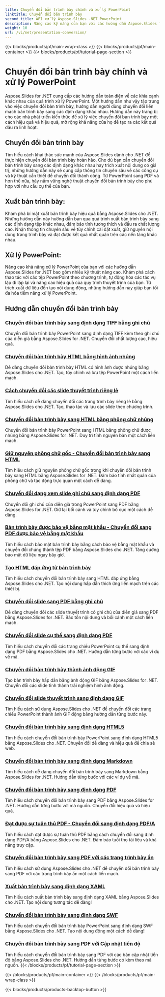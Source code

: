 ```yaml
---
title: Chuyển đổi bản trình bày chính và xử lý PowerPoint
linktitle: Chuyển đổi bản trình bày
second_title: API xử lý Aspose.Slides .NET PowerPoint
description: Nâng cao kỹ năng của bạn với các hướng dẫn Aspose.Slides for .NET. Tìm hiểu từng bước chuyển đổi bản trình bày và xử lý PowerPoint. Hãy chuyển đổi quy trình làm việc của bạn ngay hôm nay!
weight: 10
url: /vi/net/presentation-conversion/
---
```


{{< blocks/products/pf/main-wrap-class >}}
{{< blocks/products/pf/main-container >}}
{{< blocks/products/pf/tutorial-page-section >}}

# Chuyển đổi bản trình bày chính và xử lý PowerPoint


Aspose.Slides for .NET cung cấp các hướng dẫn toàn diện về các khía cạnh khác nhau của quá trình xử lý PowerPoint. Một hướng dẫn như vậy tập trung vào việc chuyển đổi bản trình bày, hướng dẫn người dùng chuyển đổi liền mạch bản trình bày sang các định dạng khác nhau. Hướng dẫn này trang bị cho các nhà phát triển kiến thức để xử lý việc chuyển đổi bản trình bày một cách hiệu quả và hiệu quả, mở rộng khả năng của họ để tạo ra các kết quả đầu ra linh hoạt.

## Chuyển đổi bản trình bày 

Tìm hiểu cách khai thác sức mạnh của Aspose.Slides dành cho .NET để thực hiện chuyển đổi bản trình bày hoàn hảo. Cho dù bạn cần chuyển đổi bản trình bày sang các định dạng khác nhau hay trích xuất nội dung có giá trị, những hướng dẫn này sẽ cung cấp thông tin chuyên sâu về các công cụ và kỹ thuật cần thiết để chuyển đổi thành công. Từ PowerPoint sang PDF và hơn thế nữa, hãy nắm vững nghệ thuật chuyển đổi bản trình bày cho phù hợp với nhu cầu cụ thể của bạn.

## Xuất bản trình bày: 
Khám phá bí mật xuất bản trình bày hiệu quả bằng Aspose.Slides cho .NET. Những hướng dẫn này hướng dẫn bạn qua quá trình xuất bản trình bày sang các định dạng tệp khác nhau, đảm bảo tính tương thích và đầu ra chất lượng cao. Nhận thông tin chuyên sâu về tùy chỉnh cài đặt xuất, giữ nguyên nội dung trang trình bày và đạt được kết quả nhất quán trên các nền tảng khác nhau.

## Xử lý PowerPoint: 
Nâng cao khả năng xử lý PowerPoint của bạn với các hướng dẫn Aspose.Slides for .NET bao gồm nhiều kỹ thuật nâng cao. Khám phá cách thao tác với các tệp PowerPoint theo chương trình, tự động hóa các tác vụ lặp đi lặp lại và nâng cao hiệu quả của quy trình thuyết trình của bạn. Từ trích xuất dữ liệu đến tạo nội dung động, những hướng dẫn này giúp bạn tối đa hóa tiềm năng xử lý PowerPoint.


## Hướng dẫn chuyển đổi bản trình bày
### [Chuyển đổi bản trình bày sang định dạng TIFF bằng ghi chú](./converting-presentations-to-tiff-format-with-notes/)
Chuyển đổi bản trình bày PowerPoint sang định dạng TIFF kèm theo ghi chú của diễn giả bằng Aspose.Slides for .NET. Chuyển đổi chất lượng cao, hiệu quả.
### [Chuyển đổi bản trình bày HTML bằng hình ảnh nhúng](./convert-html-presentation-with-embedded-images/)
Dễ dàng chuyển đổi bản trình bày HTML có hình ảnh được nhúng bằng Aspose.Slides cho .NET. Tạo, tùy chỉnh và lưu tệp PowerPoint một cách liền mạch.
### [Cách chuyển đổi các slide thuyết trình riêng lẻ](./how-to-convert-individual-presentation-slides/)
Tìm hiểu cách dễ dàng chuyển đổi các trang trình bày riêng lẻ bằng Aspose.Slides cho .NET. Tạo, thao tác và lưu các slide theo chương trình.
### [Chuyển đổi bản trình bày sang HTML bằng phông chữ nhúng](./convert-presentations-to-html-with-embedded-fonts/)
Chuyển đổi bản trình bày PowerPoint sang HTML bằng phông chữ được nhúng bằng Aspose.Slides for .NET. Duy trì tính nguyên bản một cách liền mạch.
### [Giữ nguyên phông chữ gốc - Chuyển đổi bản trình bày sang HTML](./preserving-original-fonts-convert-presentation-to-html/)
Tìm hiểu cách giữ nguyên phông chữ gốc trong khi chuyển đổi bản trình bày sang HTML bằng Aspose.Slides for .NET. Đảm bảo tính nhất quán của phông chữ và tác động trực quan một cách dễ dàng.
### [Chuyển đổi dạng xem slide ghi chú sang định dạng PDF](./convert-notes-slide-view-to-pdf-format/)
Chuyển đổi ghi chú của diễn giả trong PowerPoint sang PDF bằng Aspose.Slides for .NET. Giữ lại bối cảnh và tùy chỉnh bố cục một cách dễ dàng.
### [Bản trình bày được bảo vệ bằng mật khẩu - Chuyển đổi sang PDF được bảo vệ bằng mật khẩu](./password-protect-presentations-convert-to-password-protected-pdf/)
Tìm hiểu cách bảo mật bản trình bày bằng cách bảo vệ bằng mật khẩu và chuyển đổi chúng thành tệp PDF bằng Aspose.Slides cho .NET. Tăng cường bảo mật dữ liệu ngay bây giờ.
### [Tạo HTML đáp ứng từ bản trình bày](./create-responsive-html-from-presentation/)
Tìm hiểu cách chuyển đổi bản trình bày sang HTML đáp ứng bằng Aspose.Slides cho .NET. Tạo nội dung hấp dẫn thích ứng liền mạch trên các thiết bị.
### [Chuyển đổi slide sang PDF bằng ghi chú](./convert-slides-to-pdf-with-notes/)
Dễ dàng chuyển đổi các slide thuyết trình có ghi chú của diễn giả sang PDF bằng Aspose.Slides for .NET. Bảo tồn nội dung và bối cảnh một cách liền mạch.
### [Chuyển đổi slide cụ thể sang định dạng PDF](./convert-specific-slide-to-pdf-format/)
Tìm hiểu cách chuyển đổi các trang chiếu PowerPoint cụ thể sang định dạng PDF bằng Aspose.Slides cho .NET. Hướng dẫn từng bước với các ví dụ về mã.
### [Chuyển đổi bản trình bày thành ảnh động GIF](./convert-presentation-to-gif-animation/)
Tạo bản trình bày hấp dẫn bằng ảnh động GIF bằng Aspose.Slides for .NET. Chuyển đổi các slide tĩnh thành trải nghiệm hình ảnh động.
### [Chuyển đổi slide thuyết trình sang định dạng GIF](./convert-presentation-slides-to-gif-format/)
Tìm hiểu cách sử dụng Aspose.Slides cho .NET để chuyển đổi các trang chiếu PowerPoint thành ảnh GIF động bằng hướng dẫn từng bước này.
### [Chuyển đổi bản trình bày sang định dạng HTML5](./convert-presentation-to-html5-format/)
Tìm hiểu cách chuyển đổi bản trình bày PowerPoint sang định dạng HTML5 bằng Aspose.Slides cho .NET. Chuyển đổi dễ dàng và hiệu quả để chia sẻ web.
### [Chuyển đổi bản trình bày sang định dạng Markdown](./convert-presentation-to-markdown-format/)
Tìm hiểu cách dễ dàng chuyển đổi bản trình bày sang Markdown bằng Aspose.Slides for .NET. Hướng dẫn từng bước với các ví dụ về mã.
### [Chuyển đổi bản trình bày sang định dạng PDF](./convert-presentation-to-pdf-format/)
Tìm hiểu cách chuyển đổi bản trình bày sang PDF bằng Aspose.Slides for .NET. Hướng dẫn từng bước với mã nguồn. Chuyển đổi hiệu quả và hiệu quả.
### [Đạt được sự tuân thủ PDF - Chuyển đổi sang định dạng PDF/A](./achieving-pdf-compliance-convert-to-pdf-a-format/)
Tìm hiểu cách đạt được sự tuân thủ PDF bằng cách chuyển đổi sang định dạng PDF/A bằng Aspose.Slides cho .NET. Đảm bảo tuổi thọ tài liệu và khả năng truy cập.
### [Chuyển đổi bản trình bày sang PDF với các trang trình bày ẩn](./convert-presentation-to-pdf-with-hidden-slides/)
Tìm hiểu cách sử dụng Aspose.Slides cho .NET để chuyển đổi bản trình bày sang PDF với các trang trình bày ẩn một cách liền mạch.
### [Xuất bản trình bày sang định dạng XAML](./export-presentation-to-xaml-format/)
Tìm hiểu cách xuất bản trình bày sang định dạng XAML bằng Aspose.Slides cho .NET. Tạo nội dung tương tác dễ dàng!
### [Chuyển đổi bản trình bày sang định dạng SWF](./convert-presentation-to-swf-format/)
Tìm hiểu cách chuyển đổi bản trình bày PowerPoint sang định dạng SWF bằng Aspose.Slides cho .NET. Tạo nội dung động một cách dễ dàng!
### [Chuyển đổi bản trình bày sang PDF với Cập nhật tiến độ](./convert-presentation-to-pdf-with-progress-update/)
Tìm hiểu cách chuyển đổi bản trình bày sang PDF với các bản cập nhật tiến độ bằng Aspose.Slides cho .NET. Hướng dẫn từng bước có kèm theo mã nguồn.
{{< /blocks/products/pf/tutorial-page-section >}}

{{< /blocks/products/pf/main-container >}}
{{< /blocks/products/pf/main-wrap-class >}}

{{< blocks/products/products-backtop-button >}}

